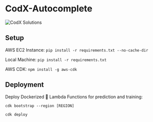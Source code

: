 # CodX-Autocomplete
![CodX Solutions](https://github.com/rejsafranko/CodX-Autocomplete/blob/main/logo.jpg)

## Setup
AWS EC2 Instance: ```pip install -r requirements.txt --no-cache-dir```

Local Machine: ```pip install -r requirements.txt```

AWS CDK: ```npm install -g aws-cdk```

## Deployment
Deploy Dockerized :whale: Lambda Functions for prediction and training:

```cdk bootstrap --region [REGION]```

```cdk deploy```
